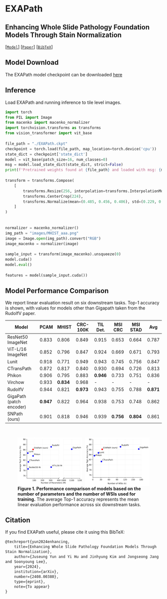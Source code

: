 # EXAPath

## Enhancing Whole Slide Pathology Foundation Models Through Stain Normalization

[[`Model`](https://github.com/st24hour/EXAPath/releases/download/1.0.0/EXAPath.ckpt)] [[`Paper`](https://arxiv.org/abs/2408.00380)] [[`BibTeX`](#Citation)]


<!-- ## Updates: -->

<!-- ## Install -->


## Model Download
The EXAPath model checkpoint can be downloaded [here](https://github.com/st24hour/EXAPath/releases/download/1.0.0/EXAPath.ckpt)

## Inference
Load EXAPath and running inference to tile level images.
```python
import torch
from PIL import Image
from macenko import macenko_normalizer
import torchvision.transforms as transforms
from vision_transformer import vit_base

file_path = "./EXAPath.ckpt"
checkpoint = torch.load(file_path, map_location=torch.device('cpu'))
state_dict = checkpoint['state_dict']
model = vit_base(patch_size=16, num_classes=0)
msg = model.load_state_dict(state_dict, strict=False)
print(f'Pretrained weights found at {file_path} and loaded with msg: {msg}')

transform = transforms.Compose(
    [
        transforms.Resize(256, interpolation=transforms.InterpolationMode.BICUBIC),
        transforms.CenterCrop(224),
        transforms.Normalize(mean=(0.485, 0.456, 0.406), std=(0.229, 0.224, 0.225)),
    ]
)


normalizer = macenko_normalizer()
img_path = "images/MHIST_aaa.png"
image = Image.open(img_path).convert("RGB")
image_macenko = normalizer(image)

sample_input = transform(image_macenko).unsqueeze(0)
model.cuda()
model.eval()

features = model(sample_input.cuda())
```

## Model Performance Comparison

We report linear evaluation result on six downstream tasks. Top-1 accuracy is shown, with values for models other than Gigapath taken from the RudolfV paper.

| Model                    | PCAM      | MHIST     | CRC-100K  | TIL Det.  | MSI CRC   | MSI STAD  | Avg       |
|--------------------------|-----------|-----------|-----------|-----------|-----------|-----------|-----------|
| ResNet50 ImageNet        | 0.833     | 0.806     | 0.849     | 0.915     | 0.653     | 0.664     | 0.787     |
| ViT-L/16 ImageNet        | 0.852     | 0.796     | 0.847     | 0.924     | 0.669     | 0.671     | 0.793     |
| Lunit                    | 0.918     | 0.771     | 0.949     | 0.943     | 0.745     | 0.756     | 0.847     |
| CTransPath               | 0.872     | 0.817     | 0.840     | 0.930     | 0.694     | 0.726     | 0.813     |
| Phikon                   | 0.906     | 0.795     | 0.883     | **0.946** | 0.733     | 0.751     | 0.836     |
| Virchow                  | 0.933     | **0.834** | 0.968     | -         | -         | -         | -         |
| RudolfV                  | 0.944     | 0.821     | **0.973** | 0.943     | 0.755     | 0.788     | **0.871** |
| GigaPath (patch encoder) | **0.947** | 0.822     | 0.964     | 0.938     | 0.753     | 0.748     | 0.862     |
| SNPath (ours)            | 0.901     | 0.818     | 0.946     | 0.939     | **0.756** | **0.804** | 0.861     |

<br>

<figure>
    <div style="display: flex; justify-content: center; gap: 10px;">
        <img src="figures/model_comparison_param-1.png" alt="Model Comparison Param" style="width: 49%;">
        <img src="figures/model_comparison_wsis-1.png" alt="Model Comparison WSIS" style="width: 49%;">
    </div>
    <figcaption style="text-align: left;">
        <strong>Figure 1. Performance comparison of models based on the number of parameters and the number of WSIs used for training.</strong> The average Top-1 accuracy represents the mean linear evaluation performance across six downstream tasks.
    </figcaption>
</figure>


## Citation
If you find EXAPath useful, please cite it using this BibTeX:
```
@techreport{yun2024enhancing,
    title={Enhancing Whole Slide Pathology Foundation Models Through Stain Normalization},
    author={Juseung Yun and Yi Hu and Jinhyung Kim and Jongseong Jang and Soonyoung Lee},
    year={2024},
    institution={arXiv},
    number={2408.00380},
    type={eprint},
    note={To appear}
}
```